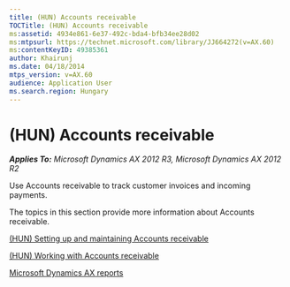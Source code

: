 ```yaml
---
title: (HUN) Accounts receivable
TOCTitle: (HUN) Accounts receivable
ms:assetid: 4934e861-6e37-492c-bda4-bfb34ee28d02
ms:mtpsurl: https://technet.microsoft.com/library/JJ664272(v=AX.60)
ms:contentKeyID: 49385361
author: Khairunj
ms.date: 04/18/2014
mtps_version: v=AX.60
audience: Application User
ms.search.region: Hungary
---
```


# (HUN) Accounts receivable 


_**Applies To:** Microsoft Dynamics AX 2012 R3, Microsoft Dynamics AX 2012 R2_

Use Accounts receivable to track customer invoices and incoming payments.

The topics in this section provide more information about Accounts receivable.

[(HUN) Setting up and maintaining Accounts receivable](hun-setting-up-and-maintaining-accounts-receivable.md)

[(HUN) Working with Accounts receivable](hun-working-with-accounts-receivable.md)

[Microsoft Dynamics AX reports](microsoft-dynamics-ax-reports.md)

  


